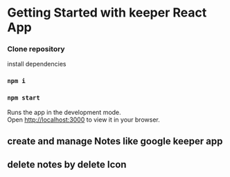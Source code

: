 # Getting Started with keeper React App

### Clone repository 
install dependencies 
### `npm i`
### `npm start`

Runs the app in the development mode.\
Open [http://localhost:3000](http://localhost:3000) to view it in your browser.

## create and manage Notes like google keeper app
## delete notes by delete Icon


